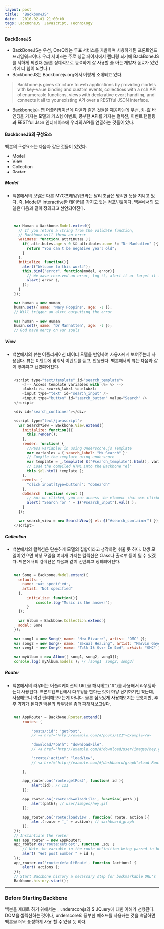 ```yaml
---
layout: post
title:  "BackboneJS"
date:   2016-02-01 21:00:00
tags: BackboneJS, Javascript, Technology
---
```

#### BackBoneJS
- BackBoneJS는 우선, OneQ라는 투표 서비스를 개발하며 사용하게된 프론트엔드 프레임워크이다. 우리 서비스는 주로 싱글 페이지에서 렌더링 되기에 BackBoneJS를 택하게 되었다.(물론 상대적으로 능숙하게 잘 사용할 줄 아는 개발자 동료가 있었기에 더 힘이 되었다.)
- BackboneJS는 Backbonejs.org에서 이렇게 소개되고 있다.
> Backbone.js gives structure to web applications by providing models with key-value binding and custom events, collections with a rich API of enumerable functions, views with declarative event handling, and connects it all to your existing API over a RESTful JSON interface.

- Backbonejs는 웹 어플리케이션에 다음과 같은 것들을 제공하는데 우선, 키-값 바인딩을 가지는 모델과 커스텀 이벤트, 풍부한 API를 가지는 컬렉션, 이벤트 핸들링과 RESTful Json 인터페이스에 우리의 API를 연결하는 것들이 있다.


#### BackboneJS의 구성요소
  백본의 구성요소는 다음과 같은 것들이 있었다.

- Model
- View
- Collection
- Router

##### Model
- 백본에서의 모델은 다른 MVC프레임워크와는 달리 조금은 명확한 뜻을 지니고 있다. 즉, Model은 interactive한 데이터를 가지고 있는 컴포넌트이다. 백본에서의 모델은 다음과 같이 정의되고 선언되어진다.

```javascript


	var Human = Backbone.Model.extend({
	  // If you return a string from the validate function,
	  // Backbone will throw an error
	  validate: function( attributes ){
	    if( attributes.age < 0 && attributes.name != "Dr Manhatten" ){
	      return "You can't be negative years old";
	    }
	  },
	  initialize: function(){
	    alert("Welcome to this world");
	    this.bind("error", function(model, error){
	      // We have received an error, log it, alert it or forget it :)
	      alert( error );
	    });
	  }
	});
	
	var human = new Human;
	human.set({ name: "Mary Poppins", age: -1 }); 
	// Will trigger an alert outputting the error
	
	var human = new Human;
	human.set({ name: "Dr Manhatten", age: -1 });
	// God have mercy on our souls
```


##### View
- 백본에서의 뷰는 어플리케이션 데이터 모델을 반영하여 사용자에게 보여주는데 사용된다. 뷰는 이벤트에 맞춰서 이벤트를 듣고, 반응한다. 백본에서의 뷰는 다음과 같이 정의되고 선언되어진다.
```javascript

	<script type="text/template" id="search_template">
	    <!-- Access template variables with <%= %> -->
	    <label><%= search_label %></label>
	    <input type="text" id="search_input" />
	    <input type="button" id="search_button" value="Search" />
	</script>
	
	<div id="search_container"></div>
	
	<script type="text/javascript">
	  var SearchView = Backbone.View.extend({
	    initialize: function(){
	      this.render();
	    },
	    render: function(){
	      //Pass variables in using Underscore.js Template
	      var variables = { search_label: "My Search" };
	      // Compile the template using underscore
	      var template = _.template( $("#search_template").html(), variables );
	      // Load the compiled HTML into the Backbone "el"
	      this.$el.html( template );
	    },
	    events: {
	      "click input[type=button]": "doSearch"  
	    },
	    doSearch: function( event ){
	      // Button clicked, you can access the element that was clicked with event.currentTarget
	      alert( "Search for " + $("#search_input").val() );
	    }
	  });
	
	  var search_view = new SearchView({ el: $("#search_container") });
	</script>
```

##### Collection
- 백본에서의 컬렉션은 단순하게 모델의 집합이라고 생각하면 쉬울 듯 하다. 학생 모델이 있으면 학생 모델을 여러개 가지는 컬렉션은 Class나 출석부 등이 될 수 있겠다. 백본에서의 컬렉션은 다음과 같이 선언되고 정의되어진다.

```javascript

	var Song = Backbone.Model.extend({
	  defaults: {
	    name: "Not specified",
	    artist: "Not specified"
	  },
	      initialize: function(){
	          console.log("Music is the answer");
	      }
	  });
	
	  var Album = Backbone.Collection.extend({
	  model: Song
	});
	
	var song1 = new Song({ name: "How Bizarre", artist: "OMC" });
	var song2 = new Song({ name: "Sexual Healing", artist: "Marvin Gaye" });
	var song3 = new Song({ name: "Talk It Over In Bed", artist: "OMC" });
	
	var myAlbum = new Album([ song1, song2, song3]);
	console.log( myAlbum.models ); // [song1, song2, song3]
```

##### Router
- 백본에서의 라우터는 어플리케이션의 URL을 해시태그("#")를 사용해서 라우팅하는데 사용된다. 프론트엔드단에서 라우팅을 한다는 것이 마냥 신기하기만 했는데, 사용해보니 여간 편리해보이는게 아니다. 물론 심도있게 사용해보지는 못했지만, 추후 기회가 된다면 백본의 라우팅을 좀더 파해쳐보고싶다.

```javascript

	var AppRouter = Backbone.Router.extend({    
		routes: {
	
		    "posts/:id": "getPost",
		    // <a href="http://example.com/#/posts/121">Example</a>
		
		    "download/*path": "downloadFile",
		    // <a href="http://example.com/#/download/user/images/hey.gif">Download</a>
		
		    ":route/:action": "loadView",
		    // <a href="http://example.com/#/dashboard/graph">Load Route/Action View</a>
	
		},
		
		app_router.on('route:getPost', function( id ){ 
		    alert(id); // 121 
		});
		
		app_router.on('route:downloadFile', function( path ){ 
		    alert(path); // user/images/hey.gif 
		});
		
		app_router.on('route:loadView', function( route, action ){ 
		    alert(route + "_" + action); // dashboard_graph 
		});
	});
	// Instantiate the router
	var app_router = new AppRouter;
	app_router.on('route:getPost', function (id) {
	    // Note the variable in the route definition being passed in here
	    alert( "Get post number " + id );   
	});
	app_router.on('route:defaultRoute', function (actions) {
	    alert( actions ); 
	});
	// Start Backbone history a necessary step for bookmarkable URL's
	Backbone.history.start();

```

---
### Before Starting Backbone
백본을 제대로 하기 위해서는 _ underscorejs와 $ JQuery에 대한 이해가 선행된다. DOM을 셀렉션하는 것이나, underscore의 풍부한 메소드를 사용하는 것을 숙달하면 백본을 더욱 풍성하게 사용 할 수 있을 듯 하다.